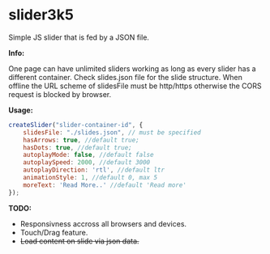 # slider3k5
Simple JS slider that is fed by a JSON file.

**Info:**

One page can have unlimited sliders working as long as every slider has a different container.
Check slides.json file for the slide structure.
When offline the URL scheme of slidesFile must be http/https otherwise the CORS request is blocked by browser.

**Usage:**

```javascript
createSlider("slider-container-id", {
    slidesFile: "./slides.json", // must be specified
    hasArrows: true, //default true;
    hasDots: true, //default true;
    autoplayMode: false, //default false
    autoplaySpeed: 2000, //default 3000
    autoplayDirection: 'rtl', //default ltr
    animationStyle: 1, //default 0, max 5
    moreText: 'Read More..' //default 'Read more'
});
```

**TODO:**

* Responsivness accross all browsers and devices.
* Touch/Drag feature.
* ~~Load content on slide via json data.~~ 